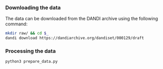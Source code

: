 ### Downloading the data
The data can be downloaded from the DANDI archive using the following command:
```bash
mkdir raw/ && cd $_
dandi download https://dandiarchive.org/dandiset/000129/draft
```

### Processing the data
```bash
python3 prepare_data.py
```


